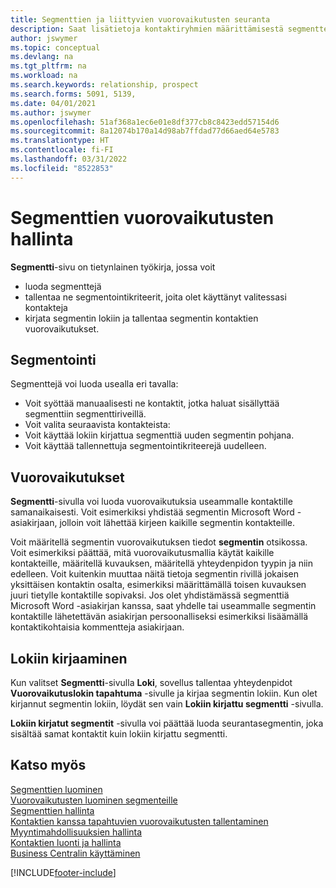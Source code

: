 ```yaml
---
title: Segmenttien ja liittyvien vuorovaikutusten seuranta
description: Saat lisätietoja kontaktiryhmien määrittämisestä segmenttejä luomalla ja segmenttien vuorovaikutusten määrittämisestä.
author: jswymer
ms.topic: conceptual
ms.devlang: na
ms.tgt_pltfrm: na
ms.workload: na
ms.search.keywords: relationship, prospect
ms.search.forms: 5091, 5139,
ms.date: 04/01/2021
ms.author: jswymer
ms.openlocfilehash: 51af368a1ec6e01e8df377cb8c8423edd57154d6
ms.sourcegitcommit: 8a12074b170a14d98ab7ffdad77d66aed64e5783
ms.translationtype: HT
ms.contentlocale: fi-FI
ms.lasthandoff: 03/31/2022
ms.locfileid: "8522853"
---
```

# <a name="manage-interactions-for-segments"></a>Segmenttien vuorovaikutusten hallinta
**Segmentti**-sivu on tietynlainen työkirja, jossa voit

* luoda segmenttejä
* tallentaa ne segmentointikriteerit, joita olet käyttänyt valitessasi kontakteja
* kirjata segmentin lokiin ja tallentaa segmentin kontaktien vuorovaikutukset.

## <a name="segmenting"></a>Segmentointi
Segmenttejä voi luoda usealla eri tavalla:

* Voit syöttää manuaalisesti ne kontaktit, jotka haluat sisällyttää segmenttiin segmenttiriveillä.
* Voit valita seuraavista kontakteista:
* Voit käyttää lokiin kirjattua segmenttiä uuden segmentin pohjana.
* Voit käyttää tallennettuja segmentointikriteerejä uudelleen.

## <a name="interactions"></a>Vuorovaikutukset
**Segmentti**-sivulla voi luoda vuorovaikutuksia useammalle kontaktille samanaikaisesti. Voit esimerkiksi yhdistää segmentin Microsoft Word -asiakirjaan, jolloin voit lähettää kirjeen kaikille segmentin kontakteille.

Voit määritellä segmentin vuorovaikutuksen tiedot **segmentin** otsikossa. Voit esimerkiksi päättää, mitä vuorovaikutusmallia käytät kaikille kontakteille, määritellä kuvauksen, määritellä yhteydenpidon tyypin ja niin edelleen. Voit kuitenkin muuttaa näitä tietoja segmentin rivillä jokaisen yksittäisen kontaktin osalta, esimerkiksi määrittämällä toisen kuvauksen juuri tietylle kontaktille sopivaksi. Jos olet yhdistämässä segmenttiä Microsoft Word -asiakirjan kanssa, saat yhdelle tai useammalle segmentin kontaktille lähetettävän asiakirjan persoonalliseksi esimerkiksi lisäämällä kontaktikohtaisia kommentteja asiakirjaan.

## <a name="logging"></a>Lokiin kirjaaminen
Kun valitset **Segmentti**-sivulla **Loki**, sovellus tallentaa yhteydenpidot **Vuorovaikutuslokin tapahtuma** -sivulle ja kirjaa segmentin lokiin. Kun olet kirjannut segmentin lokiin, löydät sen vain **Lokiin kirjattu segmentti** -sivulla.

**Lokiin kirjatut segmentit** -sivulla voi päättää luoda seurantasegmentin, joka sisältää samat kontaktit kuin lokiin kirjattu segmentti.

## <a name="see-also"></a>Katso myös
[Segmenttien luominen](marketing-how-create-segment.md)  
[Vuorovaikutusten luominen segmenteille](marketing-how-create-interactions.md)  
[Segmenttien hallinta](marketing-segments.md)  
[Kontaktien kanssa tapahtuvien vuorovaikutusten tallentaminen](marketing-interactions.md)  
[Myyntimahdollisuuksien hallinta](marketing-manage-sales-opportunities.md)  
[Kontaktien luonti ja hallinta](marketing-contacts.md)  
[Business Centralin käyttäminen](ui-work-product.md)


[!INCLUDE[footer-include](includes/footer-banner.md)]